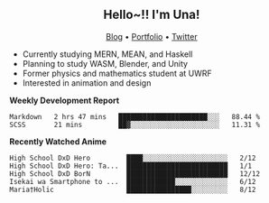 <h2 align="center">
  Hello~!! I'm Una!
</h2>

<p align="center">
  <a href="https://anarchy.website/">Blog</a> &bull;
  <a href="https://una-ada.github.io/">Portfolio</a> &bull;
  <a href="https://twitter.com/unaxiii">Twitter</a>
</p>

- Currently studying MERN, MEAN, and Haskell
- Planning to study WASM, Blender, and Unity
- Former physics and mathematics student at UWRF
- Interested in animation and design

**Weekly Development Report**

<!--START_SECTION:waka-->
```text
Markdown   2 hrs 47 mins   ██████████████████████░░░   88.44 % 
SCSS       21 mins         ██▓░░░░░░░░░░░░░░░░░░░░░░   11.31 % 
```
<!--END_SECTION:waka-->

**Recently Watched Anime**

<!-- RECENT-ANIME:START -->

    High School DxD Hero         ████░░░░░░░░░░░░░░░░░░░░░   2/12
    High School DxD Hero: Ta...  █████████████████████████   1/1
    High School DxD BorN         █████████████████████████   12/12
    Isekai wa Smartphone to ...  ████████████░░░░░░░░░░░░░   6/12
    Maria†Holic                  ████████████████░░░░░░░░░   8/12
<!-- RECENT-ANIME:END -->
